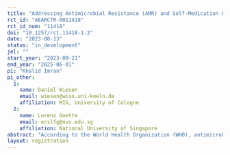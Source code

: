 ```yaml
---
title: "Addressing Antimicrobial Resistance (AMR) and Self-Medication Practice (SMP) in Developing Countries: a Field Experiment in Bangladesh"
rct_id: "AEARCTR-0011418"
rct_id_num: "11418"
doi: "10.1257/rct.11418-1.2"
date: "2023-08-13"
status: "in_development"
jel: ""
start_year: "2023-09-21"
end_year: "2025-06-01"
pi: "Khalid Imran"
pi_other:
  1:
    name: Daniel Wiesen
    email: wiesen@wiso.uni-koeln.de
    affiliation: MIG, University of Cologne
  2:
    name: Lorenz Goette
    email: ecslfg@nus.edu.sg
    affiliation: National University of Singapore
abstract: "According to the World Health Organization (WHO), antimicrobial resistance (AMR) is a slow-motion pandemic. Knowledge constraints and  lack of awareness regarding the adverse health impact of antibiotics are prevalent in third-world countries. Ahmed (2019) shows that many cherry-picked drugs are ineffective in Bangladesh as an outcome of antimicrobial resistance. Village doctors (quacks) are the leading healthcare providers in rural areas who are also not aware of the adverse impact of antibiotics on the human body and are one of the primary sources of antibiotic consumption. Often, reaching out to government hospitals or registered doctors impose transportation costs, so individuals go to medicine shops to buy medicine without registered doctors' concern. Local pharmacy owners provoke customers to buy antibiotics and other unnecessary drugs, boosting their sales. People routinely purchase commonly prescribed antibiotics over the counter to facilitate a speedy recovery. Overall, knowledge constraints and lack of awareness regarding the adverse health impact of antibiotics among mass people is a huge issue in addressing the Antimicrobial Resistance (AMR) problem. In this study, We will introduce an innovative information intervention to fight this problem that will potentially restrict unnecessary antibiotic take-up among mass people by targeting their medication behavior in Bangladesh."
layout: registration
---
```


